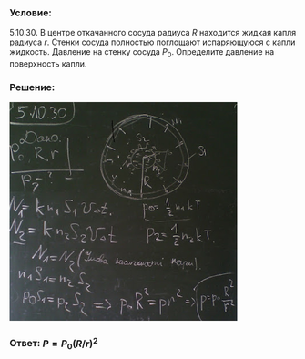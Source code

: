 ###  Условие:

$5.10.30.$ В центре откачанного сосуда радиуса $R$ находится жидкая капля радиуса $r$. Стенки сосуда полностью поглощают испаряющуюся с капли жидкость. Давление на стенку сосуда $P_0$. Определите давление на поверхность капли.

###  Решение:

![|400x384, 67%](../../img/5.10.30/1.jpg)

###  Ответ: $P = P_0(R/r)^2$